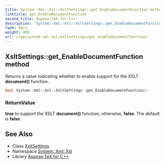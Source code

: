 ```yaml
---
title: System::Xml::Xsl::XsltSettings::get_EnableDocumentFunction method
linktitle: get_EnableDocumentFunction
second_title: Aspose.TeX for C++
description: 'System::Xml::Xsl::XsltSettings::get_EnableDocumentFunction method. Returns a value indicating whether to enable support for the XSLT document() function in C++.'
type: docs
weight: 400
url: /cpp/system.xml.xsl/xsltsettings/get_enabledocumentfunction/
---
```

## XsltSettings::get_EnableDocumentFunction method


Returns a value indicating whether to enable support for the XSLT **document()** function.

```cpp
bool System::Xml::Xsl::XsltSettings::get_EnableDocumentFunction()
```


### ReturnValue

**true** to support the XSLT **document()** function; otherwise, **false**. The default is **false**.

## See Also

* Class [XsltSettings](../)
* Namespace [System::Xml::Xsl](../../)
* Library [Aspose.TeX for C++](../../../)
